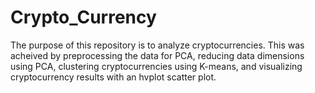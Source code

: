 # Crypto_Currency

The purpose of this repository is to analyze cryptocurrencies. This was acheived by preprocessing the data for PCA, reducing data dimensions using PCA, clustering cryptocurrencies using K-means, and visualizing cryptocurrency results with an hvplot scatter plot.
